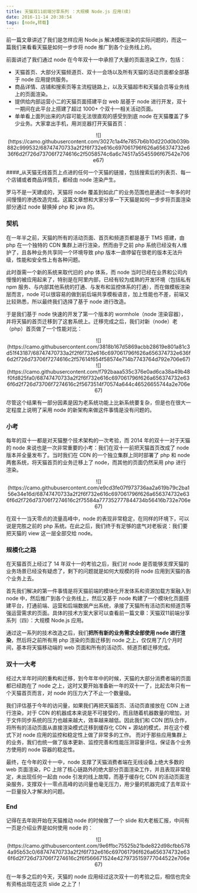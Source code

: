 ```yaml
---
title: 天猫双11前端分享系列 ：大规模 Node.js 应用(续)
date: 2016-11-14 20:38:54
tags: [node,转载]
---
```


前一篇文章讲述了我们是怎样应用 Node.js 解决模板渲染的实际问题的，而这一篇我们来看看天猫是如何一步步将 node 推广到各个业务线上的。

前面讲述了我们通过 node 在今年双十一中承担了大量的页面渲染工作，包括：

* 天猫首页、大部分天猫频道页、双十一会场以及所有天猫的活动页面都全部基于 node 应用提供服务。
* 商品详情、店铺和搜索页等主流程链路上，以及天猫超市和天猫会员等业务线上的页面渲染。
* 提供给内部运营小二的天猫页面搭建平台 web 层基于 node 进行开发，双十一期间在此平台上搭建了超过 1000+ 个双十一相关活动页面。
* 单单看上面列出来的内容可能无法很直观的感受到到底 node 在天猫覆盖了多少业务。大家拿出手机，用浏览器打开天猫首页：

<div style="text-align:center">
![](https://camo.githubusercontent.com/3027c1a4fe7857b6b10d220d0b039b882c999532/68747470733a2f2f6f732e616c697061796f626a656374732e636f6d2f726d73706f7274616c2f5058574c6a6c74517a5545596f67542e706e67)
</div>

<!--more-->

####_从天猫无线首页上点进的任何一个天猫的链接，包括搜索后的列表页、每一个店铺或者商品详情页，都经由 node 渲染产生。

罗马不是一天建成的，天猫将 node 覆盖到如此广的业务范围也是通过一年多的时间慢慢的渗透改造完成。这篇文章想和大家分享一下天猫是如何一步步将页面渲染部分通过 node 替换掉 php 和 java 的。

### 契机

在一年半之前，天猫的所有的活动页面、首页和频道页都是基于 TMS 搭建，由 php 在一个独特的 CDN 集群上进行渲染，然而由于之前 php 系统已经没有人维护了，且各种业务共享同一个环境导致 php 版本一直停留在很老的版本无法升级，性能和安全性上有各种问题。

此时亟需一个新的系统来取代旧的 php 体系，而 node 当时已经在业界和公司内慢慢的被应用起来了，特别是在阿里内部，已经有较为成熟的开发环境（包括私有 npm 服务、与内部其他系统的打通、与发布和监控体系的打通），而在做模板渲染层而言，node 可以很容易的做到前后端共享模板语言，加上性能也不差，前端又比较熟悉，所以最终我们选择了基于 node 进行改造。

于是我们基于 node 快速的开发了第一个版本的 wormhole（node 渲染容器），并将天猫的首页迁移到了这套系统上。迁移完成之后，我们对新（node）老（php）首页做了一个性能对比：

<div style="text-align:center">
![](https://camo.githubusercontent.com/3818b167d5869acbb28619e801a81c3d51f43187/68747470733a2f2f6f732e616c697061796f626a656374732e636f6d2f726d73706f7274616c2f57614f654f58574e714b7743764d792e706e67)
![](https://camo.githubusercontent.com/f792baaa535c376e0ad6ca38a49b48f0fd825fa0/68747470733a2f2f6f732e616c697061796f626a656374732e636f6d2f726d73706f7274616c2f5673514f70574a644c46526655744a2e706e67)
</div>

尽管这个结果有一部分因素是因为老系统功能上比新系统要复杂，但是也在很大一定程度上说明了采用 node 的新架构来做这件事情是没有问题的。

### 小考

每年的双十一都是对天猫整个技术架构的一次考验，而 2014 年的双十一对于天猫的 node 来说也是一次非常重要的小考：我们在双十一前把天猫首页改成了 node 版本并全量发布了。当时我们在 CDN 的一个独立集群上同时部署了 php 和 node 两套系统，将天猫首页的业务迁移上了 node，而其他的页面仍然采用 php 进行渲染。

<div style="text-align:center">
![](https://camo.githubusercontent.com/e9cd3fe07f973736aa2a619b79c2ba156e34e16d/68747470733a2f2f6f732e616c697061796f626a656374732e636f6d2f726d73706f7274616c2f75584a777352777844734b56416b732e706e67)
</div>

在双十一当天零点的流量高峰中，node 的表现非常稳定，在同样的环境下，可以说是完胜之前的 php 系统。在此之后，我们终于有足够的底气对老板说：我们要把天猫的 view 这一层全部交给 node。

### 规模化之路

在天猫首页上经过了 14 年双十一的考验之后，我们对 node 是否能够支撑天猫的业务场景已经没有疑虑了，剩下的问题就是如何大规模的将 node 应用到天猫的各个业务上去。

首先我们解决的第一件事情是将天猫前端的模块化开发体系和资源加载方案融入到 node 中，然后推广到各个业务线上，然后又基于 node 构建了一个模块化页面搭建平台，打通前端、运营和后端数据产出系统，承接了天猫所有活动页和频道页等强运营需求的页面。具体的技术方案大家可以查看前一篇文章：天猫双11前端分享系列（四）：大规模 Node.js 应用。

通过这一系列的技术改造之后，我们**把所有新的业务需求全部使用 node 进行渲染**，然后将之前所有用 php 渲染的页面迁移到 node 之上，仅仅用了几个月时间，基本将天猫移动端的 web 页面和所有的活动页、频道页都迁移完成。

### 双十一大考

经过大半年时间的重构和迁移，到今年年中的时候，天猫的大部分消费者端的页面都已经跑在了 node 之上，这时又要开始准备新一年的双十一了，比起去年只有一个天猫首页而言，对 node 的压力大了不止一个数量级。

我们评估基于今年的访问量，如果我们再把天猫首页、活动页直接放在 CDN 上进行渲染，对于 CDN 的机器成本来说是不可接受的，而且随着机器数量的增加，对于文件同步系统的压力也越来越大，效率越来越低。因此我们和 CDN 团队合作，将所有的活动页面从直接渲染模式迁移到缓存化 CDN + 源站的模式，并在这个模式下对 node 应用的监控和稳定性上做了非常多的工作。
而对于那些应用集群上的业务，我们也统一做了版本更新、监控完善和性能压测容量评估，保证各个业务方使用的 node 容器的稳定性。

最终，在今年的双十一中，node 支撑了天猫消费者端在无线设备上绝大多数的 web 页面渲染，PC 上除了核心链路外的绝大部分页面渲染工作，并且表现非常稳定，未出现任何一起由 node 引发的线上故障，而基于缓存化 CDN 的活动页面渲染服务，支撑双十一零点高峰的访问量也毫无压力，用少量的机器完成了去年双十一巨量投入才解决的问题。

### End

记得在去年刚开始在天猫推动 node 的时候做了一个 slide 和大老板汇报，中间有一页是介绍业界是如何使用 node 的：

<div style="text-align:center">
![](https://camo.githubusercontent.com/9e6ffbc75525b21bde822d98cfbb5784a95b53c0/68747470733a2f2f6f732e616c697061796f626a656374732e636f6d2f726d73706f7274616c2f6f566671524e4279735159777044522e706e67)
</div>

在一年多之后的今天，天猫的 node 应用经过这次双十一的考验之后，相信也完全有资格出现在这页 slide 之上了！

